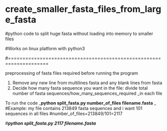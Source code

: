 # create_smaller_fasta_files_from_large_fasta

#python code to split huge fasta without loading into memory to smaller files 

#Works on linux platform with python3

#====================================================================

preprocessing of fasta files required before running the program

1. Remove any new line from multilines fasta and any blank lines from fasta
2. Decide how many fasta sequence you want in the file: divide total number of fasta sequences/how_many_sequences_required _in each file


To run the code 
_**python split_fasta.py number_of_files filename.fasta**
_
#Example: my file contains 213849 fasta sequences and i want 101 sequences in all files
#number_of_files=213849/101=2117

#_**python split_fasta.py 2117 filename.fasta**_

